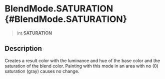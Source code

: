 BlendMode.SATURATION {#BlendMode.SATURATION}
====================

> int **SATURATION**

Description
-----------

Creates a result color with the luminance and hue of the base color and
the saturation of the blend color. Painting with this mode in an area
with no (0) saturation (gray) causes no change.

